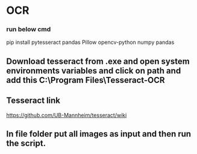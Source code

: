 # OCR
### run below cmd
pip install pytesseract pandas Pillow opencv-python numpy pandas

## Download tesseract from .exe and open system environments variables and click on path and add this C:\Program Files\Tesseract-OCR
## Tesseract link


https://github.com/UB-Mannheim/tesseract/wiki


## In file folder put all images as input and then run the script.
